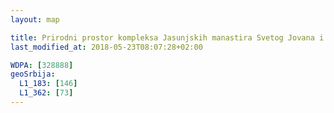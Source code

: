 ```yaml
---
layout: map

title: Prirodni prostor kompleksa Jasunjskih manastira Svetog Jovana i Svete Bogorodice
last_modified_at: 2018-05-23T08:07:28+02:00

WDPA: [328888]
geoSrbija:
  L1_183: [146]
  L1_362: [73]
---
```

